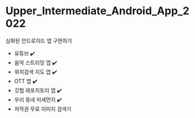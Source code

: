# Upper_Intermediate_Android_App_2022
심화된 안드로이드 앱 구현하기
- 유튜브 ✔️
- 음악 스트리밍 앱 ✔️
- 위치검색 지도 앱 ✔️
- OTT 앱 ✔️
- 깃헙 레포지토리 앱 ✔️
- 우리 동네 미세먼지 ✔️
- 저작권 무료 이미지 검색기